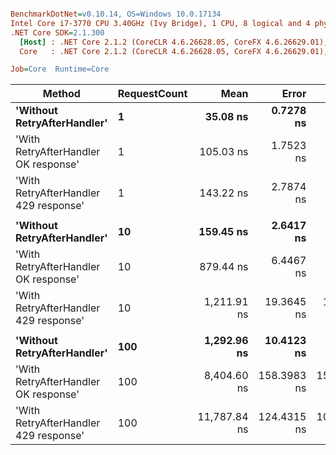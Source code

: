 ``` ini

BenchmarkDotNet=v0.10.14, OS=Windows 10.0.17134
Intel Core i7-3770 CPU 3.40GHz (Ivy Bridge), 1 CPU, 8 logical and 4 physical cores
.NET Core SDK=2.1.300
  [Host] : .NET Core 2.1.2 (CoreCLR 4.6.26628.05, CoreFX 4.6.26629.01), 64bit RyuJIT
  Core   : .NET Core 2.1.2 (CoreCLR 4.6.26628.05, CoreFX 4.6.26629.01), 64bit RyuJIT

Job=Core  Runtime=Core  

```
|                                Method | RequestCount |         Mean |       Error |      StdDev | Scaled | ScaledSD |  Gen 0 | Allocated |
|-------------------------------------- |------------- |-------------:|------------:|------------:|-------:|---------:|-------:|----------:|
|           **&#39;Without RetryAfterHandler&#39;** |            **1** |     **35.08 ns** |   **0.7278 ns** |   **0.8090 ns** |   **1.00** |     **0.00** |      **-** |       **0 B** |
|  &#39;With RetryAfterHandler OK response&#39; |            1 |    105.03 ns |   1.7523 ns |   1.6391 ns |   3.00 |     0.08 | 0.0170 |      72 B |
| &#39;With RetryAfterHandler 429 response&#39; |            1 |    143.22 ns |   2.7874 ns |   2.7376 ns |   4.08 |     0.12 | 0.0169 |      72 B |
|                                       |              |              |             |             |        |          |        |           |
|           **&#39;Without RetryAfterHandler&#39;** |           **10** |    **159.45 ns** |   **2.6417 ns** |   **2.3418 ns** |   **1.00** |     **0.00** |      **-** |       **0 B** |
|  &#39;With RetryAfterHandler OK response&#39; |           10 |    879.44 ns |   6.4467 ns |   5.3833 ns |   5.52 |     0.08 | 0.1707 |     720 B |
| &#39;With RetryAfterHandler 429 response&#39; |           10 |  1,211.91 ns |  19.3645 ns |  17.1661 ns |   7.60 |     0.15 | 0.1698 |     720 B |
|                                       |              |              |             |             |        |          |        |           |
|           **&#39;Without RetryAfterHandler&#39;** |          **100** |  **1,292.96 ns** |  **10.4123 ns** |   **9.2302 ns** |   **1.00** |     **0.00** |      **-** |       **0 B** |
|  &#39;With RetryAfterHandler OK response&#39; |          100 |  8,404.60 ns | 158.3983 ns | 155.5683 ns |   6.50 |     0.12 | 1.7090 |    7200 B |
| &#39;With RetryAfterHandler 429 response&#39; |          100 | 11,787.84 ns | 124.4315 ns | 103.9059 ns |   9.12 |     0.10 | 1.7090 |    7200 B |
